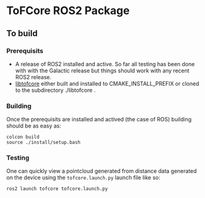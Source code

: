 # ToFCore ROS2 Package

## To build

### Prerequisits

- A release of ROS2 installed and active. So far all testing has been done with
  with the Galactic release but things should work with any recent ROS2 release.
- [libtofcore](https://bitbucket.org/preact-tech/libtofcore/src/develop/) either built and installed to CMAKE_INSTALL_PREFIX or cloned to the subdirectory ./libtofcore .

### Building

Once the prerequisits are installed and actived (the case of ROS) building should be as easy as: 
```
colcon build
source ./install/setup.bash
```

### Testing

One can quickly view a pointcloud generated from distance data generated on the device using the `tofcore.launch.py` launch file like so: 

```
ros2 launch tofcore tofcore.launch.py
```